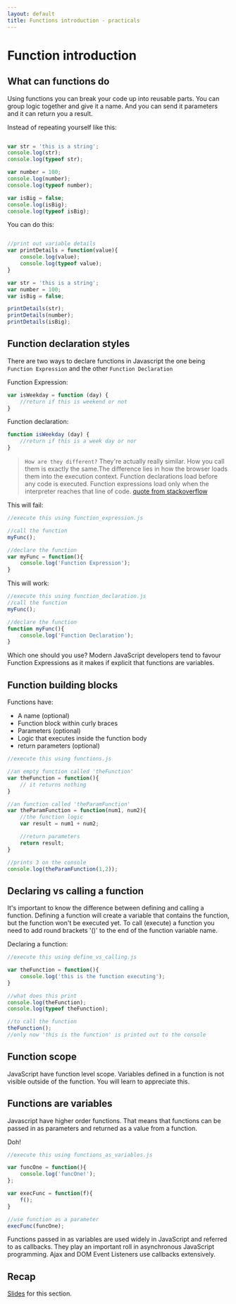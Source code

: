 ```yaml
---
layout: default
title: Functions introduction - practicals
---
```

# Function introduction

## What can functions do

Using functions you can break your code up into reusable parts. You can group logic together and give it a name. And you can send it parameters and it can return you a result.

Instead of repeating yourself like this:

```javascript

var str = 'this is a string';
console.log(str);
console.log(typeof str);

var number = 100;
console.log(number);
console.log(typeof number);

var isBig = false;
console.log(isBig);
console.log(typeof isBig);

```

You can do this:

```javascript

//print out variable details
var printDetails = function(value){
    console.log(value);
    console.log(typeof value);
}

var str = 'this is a string';
var number = 100;
var isBig = false;

printDetails(str);
printDetails(number);
printDetails(isBig);

```

## Function declaration styles

There are two ways to declare functions in Javascript the one being `Function Expression` and the other `Function Declaration`


Function Expression:

```javascript
var isWeekday = function (day) {   
    //return if this is weekend or not
}
```

Function declaration:

```javascript
function isWeekday (day) {
    //return if this is a week day or nor
}
```


> `How are they different?` They're actually really similar. How you call them is exactly the same.The difference lies in how the browser loads them into the execution context. Function declarations load before any code is executed. Function expressions load only when the interpreter reaches that line of code. [quote from stackoverflow](http://stackoverflow.com/questions/1013385/what-is-the-difference-between-a-function-expression-vs-declaration-in-javascrip)

This will fail:

```javascript
//execute this using function_expression.js

//call the function
myFunc();

//declare the function
var myFunc = function(){
    console.log('Function Expression');
}
```

This will work:

```javascript
//execute this using function_declaration.js
//call the function
myFunc();

//declare the function
function myFunc(){
    console.log('Function Declaration');
}
```

Which one should you use? Modern JavaScript developers tend to favour Function Expressions as it makes if explicit that functions are variables.

## Function building blocks

Functions have:

* A name (optional)
* Function block within curly braces
* Parameters (optional)
* Logic that executes inside the function body
* return parameters (optional)

```javascript
//execute this using functions.js

//an empty function called 'theFunction'
var theFunction = function(){
    // it returns nothing
}

//an function called 'theParamFunction'
var theParamFunction = function(num1, num2){
    //the function logic
    var result = num1 + num2;

    //return parameters
    return result;
}

//prints 3 on the console
console.log(theParamFunction(1,2));

```

## Declaring vs calling a function

It's important to know the difference between defining and calling a function. Defining a function will create a variable that contains the function, but the function won't be executed yet. To call (execute) a function you need to add round brackets '()' to the end of the function variable name.

Declaring a function:

```javascript
//execute this using define_vs_calling.js

var theFunction = function(){
    console.log('this is the function executing');
}

//what does this print
console.log(theFunction);
console.log(typeof theFunction);

//to call the function
theFunction();
//only now 'this is the function' is printed out to the console
```

## Function scope

JavaScript have function level scope. Variables defined in a function is not visible outside of the function. You will learn to appreciate this.

## Functions are variables

Javascript have higher order functions. That means that functions can be passed in as parameters and returned as a value from a function.

Doh!

```javascript
//execute this using functions_as_variables.js

var funcOne = function(){
    console.log('funcOne!');
};

var execFunc = function(f){
    f();
}

//use function as a parameter
execFunc(funcOne);
```

Functions passed in as variables are used widely in JavaScript and referred to as callbacks. They play an important roll in asynchronous JavaScript programming. Ajax and DOM Event Listeners use callbacks extensively.

## Recap

[Slides](../slides/functions_intro.html) for this section.
